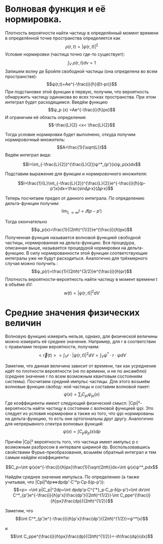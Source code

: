 # Волновая функция и её нормировка.

Плотность вероятности найти частицу в определённый момент времени в определённой точке пространства определяется как
$$ρ(r,t)=|ψ(r,t)|^2$$
 Условие нормировки (частица точно где-то существует): 
 $$\int_V^\ ρ(r,t)dν=1$$
Запишем волну де Бройля свободной частицы (она определена во всем пространстве): 
$$ψ(r,t)=Ae^{-\frac{i}{ħ}(Et-pr)}$$
При подстановке этой функции в первую, получим, что вероятность обнаружить частицу одинакова во всех точках пространства. При этом интеграл будет расходящимся.
Введём функцию 
$$ψ_p (x) =Ae^{-\frac{i}{ħ}px}$$
И ограничим её область определения:
$$-\frac{L}{2} <x< \frac{L}{2}$$

Тогда условие нормировки будет выполнено, откуда получим нормировочный множитель:
$$A=\frac{1}{\sqrt(L)}$$
Ведём интеграл вида: 

$$I=\int_{-\frac{L}{2}}^{\frac{L}{2}}ψ^*_{p'}(x)ψ_p(x)dx$$

Подставим выражение для функции и нормировочного множителя: 

$$I=\frac{1}{L}\int_{-\frac{L}{2}}^{\frac{L}{2}}e^{-\frac{i}{ħ}(p-p')x}dx∝\frac{sin∆𝑝·x}{∆𝑝·x}$$

Теперь посчитаем предел от данного интеграла. По определению дельта-функции получим: 
$$\lim_{L→∞}I=𝛿(p-p')$$

Тогда окончательно $$ψ_p(x)=\frac{1}{(2𝜋ℏ)^{1/2}}e^{\frac{i}{ℏ}px}$$
Полученная функция называется волновой функцией свободной частицы, нормированная на дельта-функцию. Вся процедура, описанная выше, называется процедурой нормировки на дельта-функцию.
В силу нормированности этой функции соответствующие интегралы уже не будут расходиться.
Аналогично для трёхмерного случая можно получить : $$ψ_p(r)=\frac{1}{(2𝜋ℏ)^{3/2}}e^{\frac{i}{ℏ}pr}$$
Плотность вероятности-вероятность найти частицу в момент времени t в объёме dV: $$w(t)=|ψ(r,t)|^2dV$$


# Средние значения физических величин
Волновую функцию измерить нельзя, однако, для физической величины можно измерить её среднее значение.
Например, для r в соответствии с правилами теории вероятности, получаем:
$$<\vec{r}(t)> =\int_V r·|ψ(r,t)|^2dV=\int_Vψ^*·r·ψdV$$

Заметим, что данная величина зависит от времени, так как усреднение идёт по плотности вероятности (не по времени, и не по ансамблю) (среднее значение r по всем возможным квантовым состояниям системы).
Посчитаем средний импульс частицы. Для этого возьмём волновые функции свобод- ной частицы и составим волновой пакет:
$$ψ(x)=\sum_iC_{pi}ψ_{pi}(x)$$
Где коэффициенты имеют следующий физический смысл: |Cpi|²- вероятность найти частицу в состоянии с волновой функцией ψpi. Это следует из условия нормировки а также из того, что ψpi нормированы на дельта-функцию, то есть они ортогональны друг другу.
Аналогично для непрерывного спектра волновых функций:
$$ψ(x)=\int C_pψ_p(x)dp$$

Причём |Cp|² вероятность того, что частица имеет импульс p с возможным разбросом в интервале шириной dp.
Воспользовавшись свойствами Фурье-преобразования, возьмём обратный интеграл и тем самым найдём коэффициенты:

$$C_p=\int ψ(x)e^{-\frac{i}{ℏ}px}\frac{1}{\sqrt{2𝜋ℏ}}dx=\int ψ(x)ψ^*_pdx$$


Найдём среднее значение импульса. По определению (а также учитывая, что |Cpi|²dp⇔dpdp'·C'*p·Cp·δ(p-p')):
$$<p> =\int p|C_p|^2dp=\int dpdp'p·C^{'*}_p·C_p·δ(p-p')=\int dx\int C^*_{p'}e^{-\frac{i}{ℏ}p'x}\frac{dp'}{(2𝜋ℏ)^{1/2}}·\int C_ppe^{\frac{i}{ℏ}px}\frac{dp}{(2𝜋ℏ)^{1/2}}$$

Заметим, что 
$$\int C^*_{p'}e^{-\frac{i}{ℏ}p'x}\frac{dp'}{(2𝜋ℏ)^{1/2}}=ψ^*(x)$$

и
$$\int C_ppe^{\frac{i}{ℏ}px}\frac{dp}{(2𝜋ℏ)^{1/2}}=-iℏ\frac{dψ}{dx}$$
